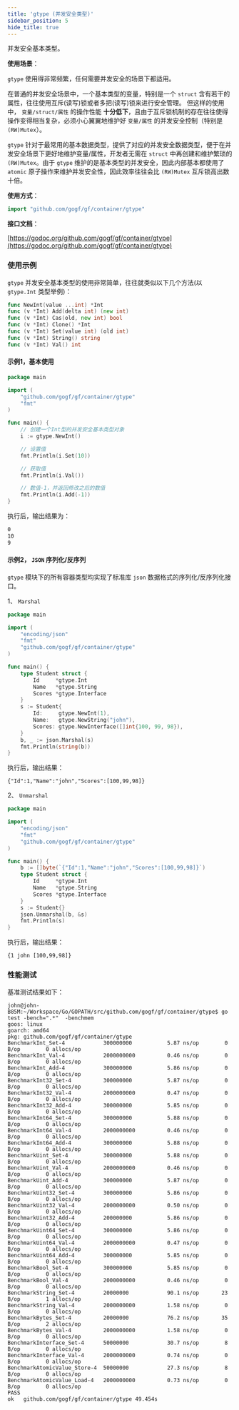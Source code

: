 ```yaml
---
title: 'gtype (并发安全类型)'
sidebar_position: 5
hide_title: true
---
```


并发安全基本类型。

**使用场景**：

`gtype` 使用得非常频繁，任何需要并发安全的场景下都适用。

在普通的并发安全场景中，一个基本类型的变量，特别是一个 `struct` 含有若干的属性，往往使用互斥(读写)锁或者多把(读写)锁来进行安全管理。 但这样的使用中， `变量/struct/属性` 的操作性能 **十分低下**，且由于互斥锁机制的存在往往使得操作变得相当复杂，必须小心翼翼地维护好 `变量/属性` 的并发安全控制（特别是 `(RW)Mutex`）。

`gtype` 针对于最常用的基本数据类型，提供了对应的并发安全数据类型，便于在并发安全场景下更好地维护变量/属性，开发者无需在 `struct` 中再创建和维护繁琐的 `(RW)Mutex`。由于 `gtype` 维护的是基本类型的并发安全，因此内部基本都使用了 `atomic` 原子操作来维护并发安全性，因此效率往往会比 `(RW)Mutex` 互斥锁高出数十倍。

**使用方式**：

```go
import "github.com/gogf/gf/container/gtype"

```

**接口文档**：

[https://godoc.org/github.com/gogf/gf/container/gtype](https://godoc.org/github.com/gogf/gf/container/gtype)

### 使用示例

`gtype` 并发安全基本类型的使用非常简单，往往就类似以下几个方法(以 `gtype.Int` 类型举例)：

```go
func NewInt(value ...int) *Int
func (v *Int) Add(delta int) (new int)
func (v *Int) Cas(old, new int) bool
func (v *Int) Clone() *Int
func (v *Int) Set(value int) (old int)
func (v *Int) String() string
func (v *Int) Val() int

```

#### 示例1，基本使用

```go
package main

import (
    "github.com/gogf/gf/container/gtype"
    "fmt"
)

func main() {
    // 创建一个Int型的并发安全基本类型对象
    i := gtype.NewInt()

    // 设置值
    fmt.Println(i.Set(10))

    // 获取值
    fmt.Println(i.Val())

    // 数值-1，并返回修改之后的数值
    fmt.Println(i.Add(-1))
}

```

执行后，输出结果为：

```html
0
10
9

```

#### 示例2， `JSON` 序列化/反序列

`gtype` 模块下的所有容器类型均实现了标准库 `json` 数据格式的序列化/反序列化接口。

1、 `Marshal`

```go
package main

import (
    "encoding/json"
    "fmt"
    "github.com/gogf/gf/container/gtype"
)

func main() {
    type Student struct {
        Id     *gtype.Int
        Name   *gtype.String
        Scores *gtype.Interface
    }
    s := Student{
        Id:     gtype.NewInt(1),
        Name:   gtype.NewString("john"),
        Scores: gtype.NewInterface([]int{100, 99, 98}),
    }
    b, _ := json.Marshal(s)
    fmt.Println(string(b))
}
```

执行后，输出结果：

```
{"Id":1,"Name":"john","Scores":[100,99,98]}
```

2、 `Unmarshal`

```go
package main

import (
    "encoding/json"
    "fmt"
    "github.com/gogf/gf/container/gtype"
)

func main() {
    b := []byte(`{"Id":1,"Name":"john","Scores":[100,99,98]}`)
    type Student struct {
        Id     *gtype.Int
        Name   *gtype.String
        Scores *gtype.Interface
    }
    s := Student{}
    json.Unmarshal(b, &s)
    fmt.Println(s)
}
```

执行后，输出结果：

```
{1 john [100,99,98]}
```

### 性能测试

基准测试结果如下：

```
john@john-B85M:~/Workspace/Go/GOPATH/src/github.com/gogf/gf/container/gtype$ go test -bench=".*"  -benchmem
goos: linux
goarch: amd64
pkg: github.com/gogf/gf/container/gtype
BenchmarkInt_Set-4            300000000           5.87 ns/op        0 B/op        0 allocs/op
BenchmarkInt_Val-4            2000000000          0.46 ns/op        0 B/op        0 allocs/op
BenchmarkInt_Add-4            300000000           5.86 ns/op        0 B/op        0 allocs/op
BenchmarkInt32_Set-4          300000000           5.87 ns/op        0 B/op        0 allocs/op
BenchmarkInt32_Val-4          2000000000          0.47 ns/op        0 B/op        0 allocs/op
BenchmarkInt32_Add-4          300000000           5.85 ns/op        0 B/op        0 allocs/op
BenchmarkInt64_Set-4          300000000           5.88 ns/op        0 B/op        0 allocs/op
BenchmarkInt64_Val-4          2000000000          0.46 ns/op        0 B/op        0 allocs/op
BenchmarkInt64_Add-4          300000000           5.88 ns/op        0 B/op        0 allocs/op
BenchmarkUint_Set-4           300000000           5.88 ns/op        0 B/op        0 allocs/op
BenchmarkUint_Val-4           2000000000          0.46 ns/op        0 B/op        0 allocs/op
BenchmarkUint_Add-4           300000000           5.87 ns/op        0 B/op        0 allocs/op
BenchmarkUint32_Set-4         300000000           5.86 ns/op        0 B/op        0 allocs/op
BenchmarkUint32_Val-4         2000000000          0.50 ns/op        0 B/op        0 allocs/op
BenchmarkUint32_Add-4         200000000           5.86 ns/op        0 B/op        0 allocs/op
BenchmarkUint64_Set-4         300000000           5.86 ns/op        0 B/op        0 allocs/op
BenchmarkUint64_Val-4         2000000000          0.47 ns/op        0 B/op        0 allocs/op
BenchmarkUint64_Add-4         300000000           5.85 ns/op        0 B/op        0 allocs/op
BenchmarkBool_Set-4           300000000           5.85 ns/op        0 B/op        0 allocs/op
BenchmarkBool_Val-4           2000000000          0.46 ns/op        0 B/op        0 allocs/op
BenchmarkString_Set-4         20000000            90.1 ns/op       23 B/op        1 allocs/op
BenchmarkString_Val-4         2000000000          1.58 ns/op        0 B/op        0 allocs/op
BenchmarkBytes_Set-4          20000000            76.2 ns/op       35 B/op        2 allocs/op
BenchmarkBytes_Val-4          2000000000          1.58 ns/op        0 B/op        0 allocs/op
BenchmarkInterface_Set-4      50000000            30.7 ns/op        8 B/op        0 allocs/op
BenchmarkInterface_Val-4      2000000000          0.74 ns/op        0 B/op        0 allocs/op
BenchmarkAtomicValue_Store-4  50000000            27.3 ns/op        8 B/op        0 allocs/op
BenchmarkAtomicValue_Load-4   2000000000          0.73 ns/op        0 B/op        0 allocs/op
PASS
ok   github.com/gogf/gf/container/gtype 49.454s
```